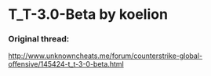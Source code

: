 # T_T-3.0-Beta by koelion
### Original thread:
http://www.unknowncheats.me/forum/counterstrike-global-offensive/145424-t_t-3-0-beta.html
